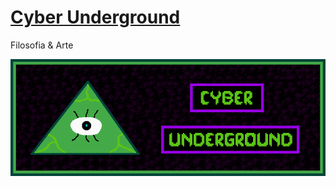 # [Cyber Underground](https://cyberunderground.netlify.app)

Filosofia & Arte

![img](https://raw.githubusercontent.com/the-akira/Cyber-Underground/master/Avatar.png)